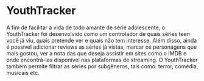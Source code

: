# YouthTracker
A fim de facilitar a vida de todo amante de série adolescente, o YouthTracker foi desenvolvido como um controlador de quais séries teen você já viu, quais pretende ver e quais não tem interesse. Além disso, ainda é possível adicionar reviews as séries já vistas, marcar os personagens que mais gostou, ver a nota das que deseja assistir em sites como o IMDB e onde encontrá-las disponível nas plataformas de streaming. O YouthTracker também permite filtrar as séries por subgêneros, tais como: terror, comédia, musicais etc.
